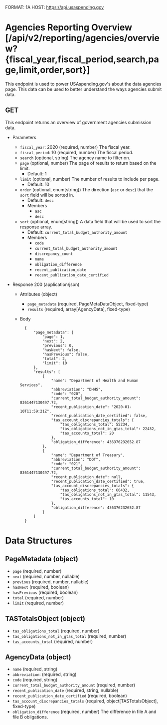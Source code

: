 FORMAT: 1A
HOST: https://api.usaspending.gov

# Agencies Reporting Overview [/api/v2/reporting/agencies/overview?{fiscal_year,fiscal_period,search,page,limit,order,sort}]

This endpoint is used to power USAspending.gov's about the data agencies page. This data can be used to better understand the ways agencies submit data.

## GET

This endpoint returns an overview of government agencies submission data.

+ Parameters

    + `fiscal_year`: 2020 (required, number)
        The fiscal year.
    + `fiscal_period`: 10 (required, number)
        The fiscal period.
    + `search` (optional, string)
        The agency name to filter on.
    + `page` (optional, number)
        The page of results to return based on the limit.
        + Default: 1
    + `limit` (optional, number)
        The number of results to include per page.
        + Default: 10
    + `order` (optional, enum[string])
        The direction (`asc` or `desc`) that the `sort` field will be sorted in.
        + Default: `desc`
        + Members
            + `asc`
            + `desc`
    + `sort` (optional, enum[string])
        A data field that will be used to sort the response array.
        + Default: `current_total_budget_authority_amount`
        + Members
            + `code`
            + `current_total_budget_authority_amount`
            + `discrepancy_count`
            + `name`
            + `obligation_difference`
            + `recent_publication_date`
            + `recent_publication_date_certified`

+ Response 200 (application/json)

    + Attributes (object)
        + `page_metadata` (required, PageMetaDataObject, fixed-type)
        + `results` (required, array[AgencyData], fixed-type)
    + Body

            {
                "page_metadata": {
                    "page": 1,
                    "next": 2,
                    "previous": 0,
                    "hasNext": false,
                    "hasPrevious": false,
                    "total": 2,
                    "limit": 10
                },
                "results": [
                    {
                        "name": "Department of Health and Human Services",
                        "abbreviation": "DHHS",
                        "code": "020",
                        "current_total_budget_authority_amount": 8361447130497.72,
                        "recent_publication_date": "2020-01-10T11:59:21Z",
                        "recent_publication_date_certified": false,
                        "tas_account_discrepancies_totals": {
                            "tas_obligations_total": 55234,
                            "tas_obligations_not_in_gtas_total": 22432,
                            "tas_accounts_total": 20
                        },
                        "obligation_difference": 436376232652.87
                    },
                    {
                        "name": "Department of Treasury",
                        "abbreviation": "DOT",
                        "code": "021",
                        "current_total_budget_authority_amount": 8361447130497.72,
                        "recent_publication_date": null,
                        "recent_publication_date_certified": true,
                        "tas_account_discrepancies_totals": {
                            "tas_obligations_total": 66432,
                            "tas_obligations_not_in_gtas_total": 11543,
                            "tas_accounts_total": 10
                        },
                        "obligation_difference": 436376232652.87
                    }
                ]
            }

# Data Structures

## PageMetadata (object)
+ `page` (required, number)
+ `next` (required, number, nullable)
+ `previous` (required, number, nullable)
+ `hasNext` (required, boolean)
+ `hasPrevious` (required, boolean)
+ `total` (required, number)
+ `limit` (required, number)

## TASTotalsObject (object)
+ `tas_obligations_total` (required, number)
+ `tas_obligations_not_in_gtas_total` (required, number)
+ `tas_accounts_total` (required, number)

## AgencyData (object)
+ `name` (required, string)
+ `abbreviation`: (required, string)
+ `code` (required, string)
+ `current_total_budget_authority_amount` (required, number)
+ `recent_publication_date` (required, string, nullable)
+ `recent_publication_date_certified` (required, boolean)
+ `tas_account_discrepancies_totals` (required, object[TASTotalsObject], fixed-type)
+ `obligation_difference` (required, number)
    The difference in file A and file B obligations.
